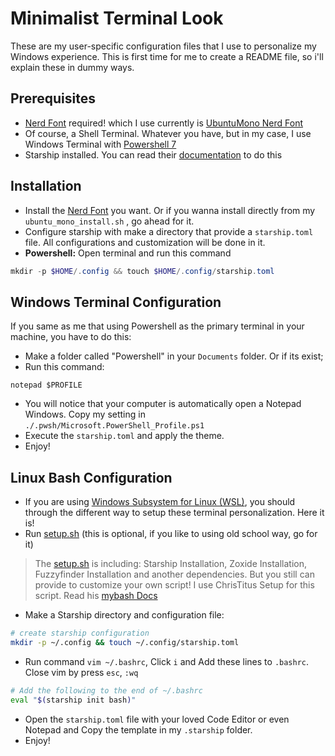 # Minimalist Terminal Look
These are my user-specific configuration files that I use to personalize my Windows experience. This is first time for me to create a README file, so i'll explain these in dummy ways. 

## Prerequisites
- [Nerd Font](nerfonts.com) required! which I use currently is [UbuntuMono Nerd Font](https://github.com/ryanoasis/nerd-fonts/releases/download/v3.0.2/UbuntuMono.zip)
- Of course, a Shell Terminal. Whatever you have, but in my case, I use Windows Terminal with [Powershell 7](https://github.com/PowerShell/PowerShell)
- Starship installed. You can read their [documentation](https://starship.rs) to do this

## Installation
- Install the [Nerd Font](nerfonts.com) you want. Or if you wanna install directly from my ```ubuntu_mono_install.sh``` , go ahead for it.
- Configure starship with make a directory that provide a ```starship.toml``` file. All configurations and customization will be done in it.
- <b>Powershell:</b> Open terminal and run this command 
``` PowerShell
mkdir -p $HOME/.config && touch $HOME/.config/starship.toml 
```
## Windows Terminal Configuration 
If you same as me that using Powershell as the primary terminal in your machine, you have to do this: 
  - Make a folder called "Powershell" in your ```Documents``` folder. Or if its exist;
  - Run this command:

``` shell
notepad $PROFILE
```
  -  You will notice that your computer is automatically open a Notepad Windows. Copy my setting in ```./.pwsh/Microsoft.PowerShell_Profile.ps1``` 
  -  Execute the ```starship.toml``` and apply the theme.
  -  Enjoy!
## Linux Bash Configuration
- If you are using [Windows Subsystem for Linux (WSL)](https://learn.microsoft.com/en-us/windows/wsl/about), you should through the different way to setup these terminal personalization. Here it is!
- Run [setup.sh](alarwasyi98/dotfiles/.bash/setup.sh) (this is optional, if you like to using old school way, go for it)
> The [setup.sh](alarwasyi98/dotfiles/.bash/setup.sh) is including: Starship Installation, Zoxide Installation, Fuzzyfinder Installation and another dependencies. But you still can provide to customize your own script! I use ChrisTitus Setup for this script. Read his [mybash Docs](https://github.com/ChrisTitusTech/mybash) 
- Make a Starship directory and configuration file:
``` bash
# create starship configuration 
mkdir -p ~/.config && touch ~/.config/starship.toml 
```
- Run command ```vim ~/.bashrc```, Click ```i``` and Add these lines to ```.bashrc```. Close vim by press ```esc```, ```:wq```
```bash
# Add the following to the end of ~/.bashrc
eval "$(starship init bash)"
```
- Open the ```starship.toml``` file with your loved Code Editor or even Notepad and Copy the template in my ```.starship``` folder.
- Enjoy!